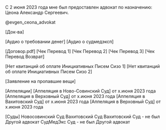 С 2 июня 2023 года мне был предоставлен адвокат по назначению:
Цеона Александр Сергеевич. 

@evgen_ceona_advokat

[Док-ва]

  [Аудио о требовании денег]
  [Аудио о судмедэксп]
  
  [Договор.pdf]
    [Чек Перевод 1] [Чек Перевод 2] [Чек Перевод 3]
    [Чек Перевод Возврат]

  [Нет квитанций об оплате Инициативных Писем Сизо 1]
  [Нет квитанций об оплате Инициативных Писем Сизо 2]

  [Заявление на пропавшие вещи]

  [Аппеляции]
    [Аппеляция в Ново-Совинский Суд] от х.июня 2023 года
    [Аппеляция в Верховный Суд] от х.июня 2023 года
    [Аппеляция в Вахитовский Суд] от х.июня 2023 года
    [Аппеляция в Верховный Суд] от х.июня 2023 года

  [Суды]
    Новосовинский Суд
    Вахитовский Суд
    Вахитовский Суд - не был Другой адвокат
    СудМедЭкс Суд   - не был Другой адвокат
